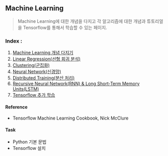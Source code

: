 ## Machine Learning
> Machine Learning에 대한 개념을 다지고 각 알고리즘에 대한 개념과 튜토리얼을 Tensorflow를 통해서 학습할 수 있는 페이지.

### Index :
1. [Machine Learning 개념 다지기](#c1)
2. [Linear Regression(선형 회귀 분석)](#c2)
3. [Clustering(군집화)](#c3)
4. [Neural Network(신경망)](#c4)
5. [Distributed Training(분산 처리)](#c5)
6. [Recursive Neural Network(RNN) & Long Short-Term Memory Units(LSTM)](#c6)
7. [Tensorflow 추가 학습](#c7)

#### Reference
- Tensorflow Machine Learning Cookbook, Nick McClure

#### Task
- Python 기본 문법
- Tensorflow 설치
